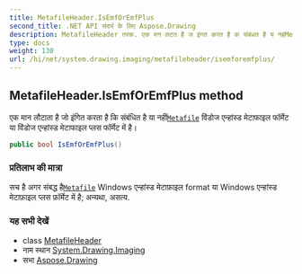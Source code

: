 ```yaml
---
title: MetafileHeader.IsEmfOrEmfPlus
second_title: .NET API संदर्भ के लिए Aspose.Drawing
description: MetafileHeader तरक. एक मन लटत है ज इंगत करत है क संबंधत है य नहंMetafile वंडज एन्हंस्ड मेटफइल फर्मेट य वंडज एन्हंस्ड मेटफइल प्लस फर्मेट में है
type: docs
weight: 130
url: /hi/net/system.drawing.imaging/metafileheader/isemforemfplus/
---
```

## MetafileHeader.IsEmfOrEmfPlus method

एक मान लौटाता है जो इंगित करता है कि संबंधित है या नहीं[`Metafile`](../../metafile/) विंडोज एन्हांस्ड मेटाफाइल फॉर्मेट या विंडोज एन्हांस्ड मेटाफाइल प्लस फॉर्मेट में है।

```csharp
public bool IsEmfOrEmfPlus()
```

### प्रतिलाभ की मात्रा

सच है अगर संबद्ध है[`Metafile`](../../metafile/) Windows एन्हांस्ड मेटाफ़ाइल format या Windows एन्हांस्ड मेटाफ़ाइल प्लस फ़ॉर्मेट में है; अन्यथा, असत्य.

### यह सभी देखें

* class [MetafileHeader](../)
* नाम स्थान [System.Drawing.Imaging](../../metafileheader/)
* सभा [Aspose.Drawing](../../../)


